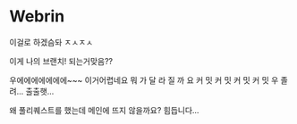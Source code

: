 # Webrin

이걸로 하겠슴돠 ㅈㅅㅈㅅ

이게 나의 브랜치!
되는거맞음??

우에에에에에에에~~~
이거어렵네요
뭐 가 달 라 질 까 요
커 밋 커 밋 커 밋 커 밋
우 졸려... 출출햇...

왜 풀리퀘스트를 했는데 메인에 뜨지 않을까요?
힘듭니다...